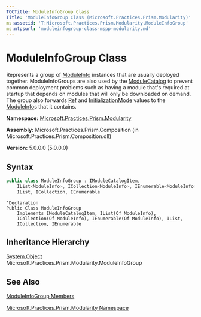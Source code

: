 ```yaml
---
TOCTitle: ModuleInfoGroup Class
Title: 'ModuleInfoGroup Class (Microsoft.Practices.Prism.Modularity)'
ms:assetid: 'T:Microsoft.Practices.Prism.Modularity.ModuleInfoGroup'
ms:mtpsurl: 'moduleinfogroup-class-mspp-modularity.md'
---
```



# ModuleInfoGroup Class

Represents a group of [ModuleInfo](/patterns-practices/reference/moduleinfo-class-mspp-modularity) instances that are usually deployed together. ModuleInfoGroups are also used by the [ModuleCatalog](/patterns-practices/reference/modulecatalog-class-mspp-modularity) to prevent common deployment problems such as having a module that's required at startup that depends on modules that will only be downloaded on demand. The group also forwards [Ref](/patterns-practices/reference/moduleinfogroup-ref-property-mspp-modularity) and [InitializationMode](/patterns-practices/reference/moduleinfogroup-initializationmode-property-mspp-modularity) values to the [ModuleInfo](/patterns-practices/reference/moduleinfo-class-mspp-modularity)s that it contains.

**Namespace:** [Microsoft.Practices.Prism.Modularity](/patterns-practices/reference/mspp-modularity-namespace)

**Assembly:** Microsoft.Practices.Prism.Composition (in Microsoft.Practices.Prism.Composition.dll)

**Version:** 5.0.0.0 (5.0.0.0)

## Syntax

```C#
public class ModuleInfoGroup : IModuleCatalogItem, 
	IList<ModuleInfo>, ICollection<ModuleInfo>, IEnumerable<ModuleInfo>, 
	IList, ICollection, IEnumerable
```

```VB
'Declaration
Public Class ModuleInfoGroup
	Implements IModuleCatalogItem, IList(Of ModuleInfo), 
	ICollection(Of ModuleInfo), IEnumerable(Of ModuleInfo), IList, 
	ICollection, IEnumerable
```

## Inheritance Hierarchy

[System.Object](http://msdn.microsoft.com/en-us/library/e5kfa45b)  
Microsoft.Practices.Prism.Modularity.ModuleInfoGroup

## See Also

[ModuleInfoGroup Members](/patterns-practices/reference/moduleinfogroup-members-mspp-modularity)

[Microsoft.Practices.Prism.Modularity Namespace](/patterns-practices/reference/mspp-modularity-namespace)
